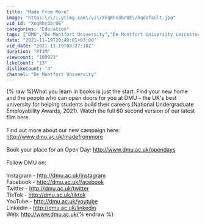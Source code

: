 ```yaml
---
title: "Made From More"
image: "https:\/\/i.ytimg.com\/vi\/XnqRhn3brUE\/hqdefault.jpg"
vid_id: "XnqRhn3brUE"
categories: "Education"
tags: ["DMU","De Montfort University","De Montfort University Leicester"]
date: "2021-11-19T20:49:01+03:00"
vid_date: "2021-11-19T08:27:18Z"
duration: "PT1M"
viewcount: "100923"
likeCount: "13"
dislikeCount: "4"
channel: "De Montfort University"
---
```

{% raw %}What you learn in books is just the start. Find your new home and the people who can open doors for you at DMU – the UK's best university for helping students build their careers (National Undergraduate Employability Awards, 2021). Watch the full 60 second version of our latest film here. <br /><br />Find out more about our new campaign here: <a rel="nofollow" target="blank" href="http://www.dmu.ac.uk/madefrommore">http://www.dmu.ac.uk/madefrommore</a><br /><br />Book your place for an Open Day: <a rel="nofollow" target="blank" href="http://www.dmu.ac.uk/opendays">http://www.dmu.ac.uk/opendays</a><br /><br />Follow DMU on:<br /><br />Instagram - <a rel="nofollow" target="blank" href="http://dmu.ac.uk/instagram">http://dmu.ac.uk/instagram</a><br />Facebook - <a rel="nofollow" target="blank" href="http://dmu.ac.uk/facebook">http://dmu.ac.uk/facebook</a><br />Twitter - <a rel="nofollow" target="blank" href="http://dmu.ac.uk/twitter">http://dmu.ac.uk/twitter</a><br />TikTok - <a rel="nofollow" target="blank" href="http://dmu.ac.uk/tiktok">http://dmu.ac.uk/tiktok</a><br />YouTube - <a rel="nofollow" target="blank" href="http://dmu.ac.uk/youtube">http://dmu.ac.uk/youtube</a><br />LinkedIn - <a rel="nofollow" target="blank" href="http://dmu.ac.uk/linkedin">http://dmu.ac.uk/linkedin</a><br />Web: <a rel="nofollow" target="blank" href="http://www.dmu.ac.uk">http://www.dmu.ac.uk</a>{% endraw %}
